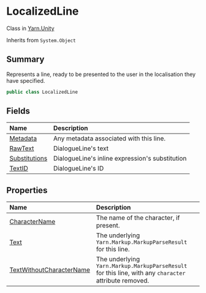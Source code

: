 # LocalizedLine

Class in [Yarn.Unity](/api/csharp/yarn.unity.md)

Inherits from `System.Object`

## Summary


Represents a line, ready to be presented to the user in the
localisation they have specified.


```csharp
public class LocalizedLine
```

## Fields

|Name|Description|
|:---|:---|
|[Metadata](/api/csharp/yarn.unity.localizedline.metadata.md)|Any metadata associated with this line.|
|[RawText](/api/csharp/yarn.unity.localizedline.rawtext.md)|DialogueLine's text|
|[Substitutions](/api/csharp/yarn.unity.localizedline.substitutions.md)|DialogueLine's inline expression's substitution|
|[TextID](/api/csharp/yarn.unity.localizedline.textid.md)|DialogueLine's ID|

## Properties

|Name|Description|
|:---|:---|
|[CharacterName](/api/csharp/yarn.unity.localizedline.charactername.md)|The name of the character, if present.|
|[Text](/api/csharp/yarn.unity.localizedline.text.md)|The underlying  <code>Yarn.Markup.MarkupParseResult</code>  for this line.|
|[TextWithoutCharacterName](/api/csharp/yarn.unity.localizedline.textwithoutcharactername.md)|The underlying  <code>Yarn.Markup.MarkupParseResult</code>  for this line, with any `character` attribute removed.|

